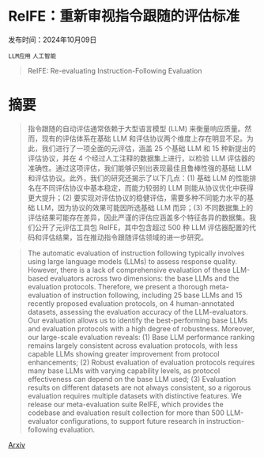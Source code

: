 # ReIFE：重新审视指令跟随的评估标准

发布时间：2024年10月09日

`LLM应用` `人工智能`

> ReIFE: Re-evaluating Instruction-Following Evaluation

# 摘要

> 指令跟随的自动评估通常依赖于大型语言模型 (LLM) 来衡量响应质量。然而，现有的评估体系在基础 LLM 和评估协议两个维度上存在明显不足。为此，我们进行了一项全面的元评估，涵盖 25 个基础 LLM 和 15 种新提出的评估协议，并在 4 个经过人工注释的数据集上进行，以检验 LLM 评估器的准确性。通过这项评估，我们能够识别出表现最佳且鲁棒性强的基础 LLM 和评估协议。此外，我们的研究还揭示了以下几点：(1) 基础 LLM 的性能排名在不同评估协议中基本稳定，而能力较弱的 LLM 则能从协议优化中获得更大提升；(2) 要实现对评估协议的稳健评估，需要多种不同能力水平的基础 LLM，因为协议的效果可能因所选基础 LLM 而异；(3) 不同数据集上的评估结果可能存在差异，因此严谨的评估应涵盖多个特征各异的数据集。我们公开了元评估工具包 ReIFE，其中包含超过 500 种 LLM 评估器配置的代码和评估结果，旨在推动指令跟随评估领域的进一步研究。

> The automatic evaluation of instruction following typically involves using large language models (LLMs) to assess response quality. However, there is a lack of comprehensive evaluation of these LLM-based evaluators across two dimensions: the base LLMs and the evaluation protocols. Therefore, we present a thorough meta-evaluation of instruction following, including 25 base LLMs and 15 recently proposed evaluation protocols, on 4 human-annotated datasets, assessing the evaluation accuracy of the LLM-evaluators. Our evaluation allows us to identify the best-performing base LLMs and evaluation protocols with a high degree of robustness. Moreover, our large-scale evaluation reveals: (1) Base LLM performance ranking remains largely consistent across evaluation protocols, with less capable LLMs showing greater improvement from protocol enhancements; (2) Robust evaluation of evaluation protocols requires many base LLMs with varying capability levels, as protocol effectiveness can depend on the base LLM used; (3) Evaluation results on different datasets are not always consistent, so a rigorous evaluation requires multiple datasets with distinctive features. We release our meta-evaluation suite ReIFE, which provides the codebase and evaluation result collection for more than 500 LLM-evaluator configurations, to support future research in instruction-following evaluation.

[Arxiv](https://arxiv.org/abs/2410.07069)